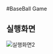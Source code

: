 #BaseBall Game

## 실행화면
![실행화면2](https://user-images.githubusercontent.com/32935365/90384588-c2821580-e0bc-11ea-9987-99a64d1057ba.PNG)
